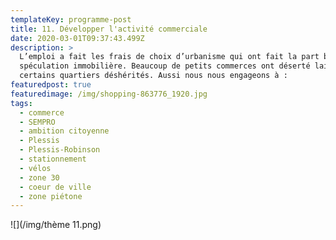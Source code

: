 ```yaml
---
templateKey: programme-post
title: 11. Développer l'activité commerciale
date: 2020-03-01T09:37:43.499Z
description: >
  L’emploi a fait les frais de choix d’urbanisme qui ont fait la part belle à la
  spéculation immobilière. Beaucoup de petits commerces ont déserté laissant
  certains quartiers déshérités. Aussi nous nous engageons à : 
featuredpost: true
featuredimage: /img/shopping-863776_1920.jpg
tags:
  - commerce
  - SEMPRO
  - ambition citoyenne
  - Plessis
  - Plessis-Robinson
  - stationnement
  - vélos
  - zone 30
  - coeur de ville
  - zone piétone
---
```

![](/img/thème 11.png)
